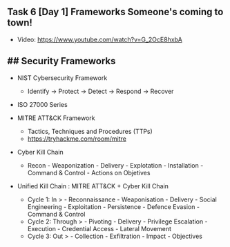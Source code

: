 ## Task 6 [Day 1] Frameworks Someone's coming to town!
- Video: https://www.youtube.com/watch?v=G_2OcE8hxbA

## ## Security Frameworks
- NIST Cybersecurity Framework
	- Identify -> Protect -> Detect -> Respond -> Recover
- ISO 27000 Series
- MITRE ATT&CK Framework
	- Tactics, Techniques and Procedures (TTPs)
	- https://tryhackme.com/room/mitre
- Cyber Kill Chain
	- Recon - Weaponization - Delivery - Explotation - Installation - Command & Control - Actions on Objetives


- Unified Kill Chain : MITRE ATT&CK + Cyber Kill Chain
	- Cycle 1: In > - Reconnaissance - Weaponisation - Delivery - Social Engineering - Exploitation - Persistence - Defence Evasion - Command & Control
	- Cycle 2: Through > - Pivoting - Delivery - Privilege Escalation - Execution - Credential Access - Lateral Movement
	- Cycle 3: Out > - Collection - Exfiltration - Impact - Objectives
